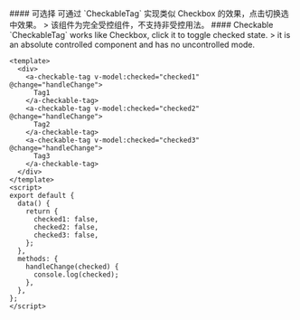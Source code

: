 <cn>
#### 可选择
可通过 `CheckableTag` 实现类似 Checkbox 的效果，点击切换选中效果。
> 该组件为完全受控组件，不支持非受控用法。
</cn>

<us>
#### Checkable
`CheckableTag` works like Checkbox, click it to toggle checked state.
> it is an absolute controlled component and has no uncontrolled mode.
</us>

```vue
<template>
  <div>
    <a-checkable-tag v-model:checked="checked1" @change="handleChange">
      Tag1
    </a-checkable-tag>
    <a-checkable-tag v-model:checked="checked2" @change="handleChange">
      Tag2
    </a-checkable-tag>
    <a-checkable-tag v-model:checked="checked3" @change="handleChange">
      Tag3
    </a-checkable-tag>
  </div>
</template>
<script>
export default {
  data() {
    return {
      checked1: false,
      checked2: false,
      checked3: false,
    };
  },
  methods: {
    handleChange(checked) {
      console.log(checked);
    },
  },
};
</script>
```
